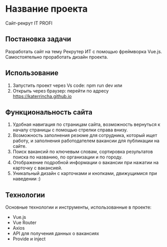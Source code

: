 # Название проекта

Сайт-рекрут IT PROFI

## Постановка задачи

Разработать сайт на тему Рекрутер ИТ с помощью фреймворка Vue.js. Самостоятельно проработать дизайн проекта.

## Использование

1. Запустить проект через Vs code: npm run dev
   или
2. Открыть через браузер: перейти по адресу https://katerrincha.github.io

## Функциональность сайта

1. Удобная навигация по страницам сайта, возможность вернуться к началу страницы с помощью стрелки справа внизу.
2. Возможность заполнения резюме для сотрудника, который ищет работу, и заполнения работодателем вакансии для публикации на сайте.
3. Поиск вакансий по ключевым словам, сортировка результатов поиска по названию, по организации и по городу.
4. Отображение подробной информации о вакансии при нажатии на карточку с вакансией.
5. Уникальный дизайн с карточками и кнопками, движущимися при наведении :)

## Технологии

Основные технологии и инструменты, использованные в проекте:

- Vue.js
- Vue Router
- Axios
- API для получения данных о вакансиях
- Provide и inject
